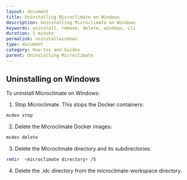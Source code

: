 ```yaml
---
layout: document
title: Uninstalling Microclimate on Windows
description: Uninstalling Microclimate on Windows
keywords: uninstall, remove, delete, windows, cli
duration: 1 minute
permalink: uninstallwindows
type: document
category: How-tos and Guides
parent: Uninstalling Microclimate
---
```


## Uninstalling on Windows

To uninstall Microclimate on Windows:

1. Stop Microclimate. This stops the Docker containers:
```bash
mcdev stop
```
2. Delete the Microclimate Docker images:
```bash
mcdev delete
```
3. Delete the Microclimate directory and its subdirectories:
```bash
rmdir  <microclimate directory> /S
```
4. Delete the .idc directory from the microclimate-workspace directory.
